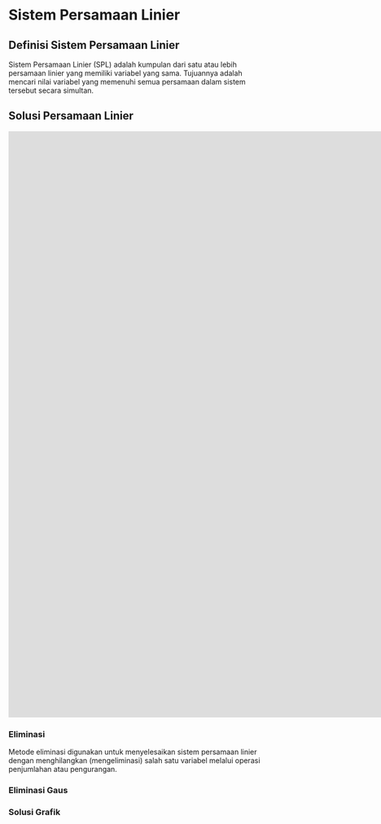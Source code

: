 # Sistem Persamaan Linier

## Definisi Sistem Persamaan Linier
Sistem Persamaan Linier (SPL) adalah kumpulan dari satu atau lebih persamaan linier yang memiliki variabel yang sama. Tujuannya adalah mencari nilai variabel yang memenuhi semua persamaan dalam sistem tersebut secara simultan.
## Solusi Persamaan Linier
<iframe scrolling="no" title="Solving Systems Using Substitution" src="https://www.geogebra.org/material/iframe/id/u3QSv8dv/width/1922/height/1153/border/888888/sfsb/true/smb/false/stb/false/stbh/false/ai/false/asb/false/sri/true/rc/false/ld/false/sdz/true/ctl/false" width="1922px" height="1153px" style="border:0px;"> </iframe>

### Eliminasi
Metode eliminasi digunakan untuk menyelesaikan sistem persamaan linier dengan menghilangkan (mengeliminasi) salah satu variabel melalui operasi penjumlahan atau pengurangan.
### Eliminasi Gaus
### Solusi Grafik
